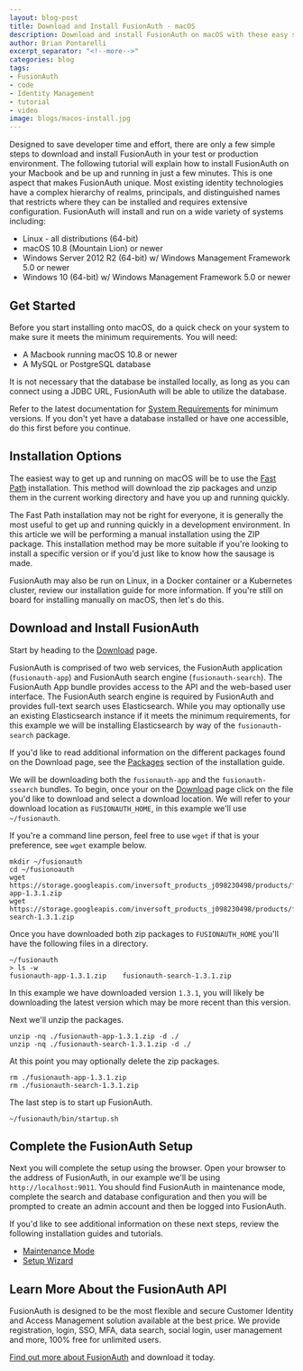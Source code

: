 ```yaml
---
layout: blog-post
title: Download and Install FusionAuth - macOS
description: Download and install FusionAuth on macOS with these easy steps.
author: Brian Pontarelli
excerpt_separator: "<!--more-->"
categories: blog
tags:
- FusionAuth
- code
- Identity Management
- tutorial
- video
image: blogs/macos-install.jpg
---
```

Designed to save developer time and effort, there are only a few simple steps to download and install FusionAuth in your test or production environment. The following tutorial will explain how to install FusionAuth on your Macbook and be up and running in just a few minutes. This is one aspect that makes FusionAuth unique. Most existing identity technologies have a complex hierarchy of realms, principals, and distinguished names that restricts where they can be installed and requires extensive configuration. FusionAuth will install and run on a wide variety of systems including:
<!--more-->
- Linux - all distributions (64-bit)
- macOS 10.8 (Mountain Lion) or newer
- Windows Server 2012 R2 (64-bit) w/ Windows Management Framework 5.0 or newer
- Windows 10 (64-bit) w/ Windows Management Framework 5.0 or newer

## Get Started

Before you start installing onto macOS, do a quick check on your system to make sure it meets the minimum requirements. You will need:

- A Macbook running macOS 10.8 or newer
- A MySQL or PostgreSQL database

It is not necessary that the database be installed locally, as long as you can connect using a JDBC URL, FusionAuth will be able to utilize the database.

Refer to the latest documentation for [System Requirements](/docs/v1/tech/installation-guide/system-requirements "Visit FusionAuth System Requirements") for minimum versions. If you don't yet have a database installed or have one accessible, do this first before you continue.

## Installation Options

The easiest way to get up and running on macOS will be to use the [Fast Path](/docs/v1/tech/installation-guide/fast-path "Fast Path") installation. This method will download the zip packages and unzip them in the current working directory and have you up and running quickly.

The Fast Path installation may not be right for everyone, it is generally the most useful to get up and running quickly in a development environment. In this article we will be performing a manual installation using the ZIP package. This installation method may be more suitable if you're looking to install a specific version or if you'd just like to know how the sausage is made.

FusionAuth may also be run on Linux, in a Docker container or a Kubernetes cluster, review our installation guide for more information. If you're still on board for installing manually on macOS, then let's do this.

## Download and Install FusionAuth

Start by heading to the [Download](/downloads) page.

FusionAuth is comprised of two web services, the FusionAuth application (`fusionauth-app`) and FusionAuth search engine (`fusionauth-search`). The FusionAuth App bundle provides access to the API and the web-based user interface. The FusionAuth search engine is required by FusionAuth and provides full-text search uses Elasticsearch. While you may optionally use an existing Elasticsearch instance if it meets the minimum requirements, for this example  we will be installing Elasticsearch by way of the `fusionauth-search` package.

If you'd like to read additional information on the different packages found on the Download page, see the [Packages](/docs/v1/tech/installation-guide/packages) section of the installation guide.

We will be downloading both the `fusionauth-app` and the `fusionauth-ssearch` bundles. To begin, once your on the  [Download](/downloads) page click on the file you'd like to download and select a download location. We will refer to your download location as `FUSIONAUTH_HOME`, in this example we'll use `~/fusionauth`.

If you're a command line person, feel free to use `wget` if that is your preference, see `wget` example below.

```
mkdir ~/fusionauth
cd ~/fusionoauth
wget https://storage.googleapis.com/inversoft_products_j098230498/products/fusionauth/1.3.1/fusionauth-app-1.3.1.zip
wget https://storage.googleapis.com/inversoft_products_j098230498/products/fusionauth/1.3.1/fusionauth-search-1.3.1.zip
```

Once you have downloaded both zip packages to `FUSIONAUTH_HOME` you'll have the following files in a directory.

```
~/fusionauth
> ls -w
fusionauth-app-1.3.1.zip    fusionauth-search-1.3.1.zip
```

In this example we have downloaded version `1.3.1`, you will likely be downloading the latest version which may be more recent than this version.

Next we'll unzip the packages.

```
unzip -nq ./fusionauth-app-1.3.1.zip -d ./
unzip -nq ./fusionauth-search-1.3.1.zip -d ./
```

At this point you may optionally delete the zip packages.

```
rm ./fusionauth-app-1.3.1.zip
rm ./fusionauth-search-1.3.1.zip
```

The last step is to start up FusionAuth.

```
~/fusionauth/bin/startup.sh
```

## Complete the FusionAuth Setup

Next you will complete the setup using the browser. Open your browser to the address of FusionAuth, in our example we'll be using `http://localhost:9011`. You should find FusionAuth in maintenance mode, complete the search and database configuration and then you will be prompted to create an admin account and then be logged into FusionAuth.

If you'd like to see additional information on these next steps, review the following installation guides and tutorials.

- [Maintenance Mode](/docs/v1/tech/installation-guide/fusionauth-app#maintenance-mode)
- [Setup Wizard](/docs/v1/tech/tutorials/setup-wizard)

## Learn More About the FusionAuth API

FusionAuth is designed to be the most flexible and secure Customer Identity and Access Management solution available at the best price. We provide registration, login, SSO, MFA, data search, social login, user management and more, 100% free for unlimited users.

[Find out more about FusionAuth](https://fusionauth.io/ "FusionAuth Home") and download it today.
